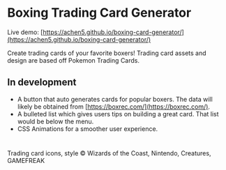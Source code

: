 # Boxing Trading Card Generator

Live demo: [https://achen5.github.io/boxing-card-generator/](https://achen5.github.io/boxing-card-generator/)

Create trading cards of your favorite boxers! Trading card assets and design are based off Pokemon Trading Cards. 

## In development
- A button that auto generates cards for popular boxers. The data will likely be obtained from [https://boxrec.com/](https://boxrec.com/).
- A bulleted list which gives users tips on building a great card. That list would be below the menu.
- CSS Animations for a smoother user experience.









#
Trading card icons, style © Wizards of the Coast, Nintendo, Creatures, GAMEFREAK
